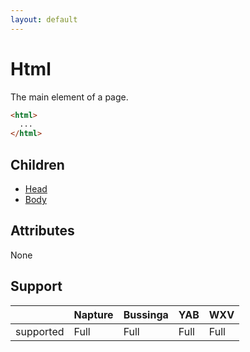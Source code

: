 ```yaml
---
layout: default
---
```

# Html
The main element of a page.

```html
<html>
  ...
</html>
```

## Children
- [Head](head.md)
- [Body](body.md)

## Attributes
None

## Support

|           | Napture | Bussinga | YAB  | WXV  |
| --------- | ------- | -------- | ---- | ---- |
| supported | Full    | Full     | Full | Full |